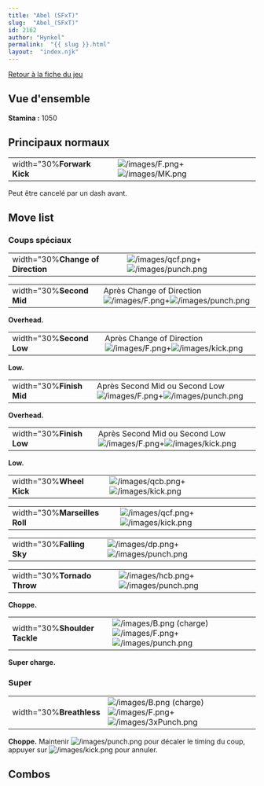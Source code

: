```yaml
---
title: "Abel (SFxT)"
slug:  "Abel_(SFxT)"
id: 2162
author: "Hynkel"
permalink:  "{{ slug }}.html"
layout:  "index.njk"
---
```


[Retour à la fiche du jeu](Street_Fighter_x_Tekken "wikilink")

## Vue d'ensemble

**Stamina :** 1050

## Principaux normaux

|                            |                                                                         |
|----------------------------|-------------------------------------------------------------------------|
| width="30%**Forwark Kick** | ![](/images/F.png "/images/F.png")+![](/images/MK.png "/images/MK.png") |

Peut être cancelé par un dash avant.

## Move list

### Coups spéciaux

|                                   |                                                                                   |
|-----------------------------------|-----------------------------------------------------------------------------------|
| width="30%**Change of Direction** | ![](/images/qcf.png "/images/qcf.png")+![](/images/punch.png "/images/punch.png") |

|                          |                                                                                                         |
|--------------------------|---------------------------------------------------------------------------------------------------------|
| width="30%**Second Mid** | Après Change of Direction ![](/images/F.png "/images/F.png")+![](/images/punch.png "/images/punch.png") |

**Overhead.**

|                          |                                                                                                       |
|--------------------------|-------------------------------------------------------------------------------------------------------|
| width="30%**Second Low** | Après Change of Direction ![](/images/F.png "/images/F.png")+![](/images/kick.png "/images/kick.png") |

**Low.**

|                          |                                                                                                              |
|--------------------------|--------------------------------------------------------------------------------------------------------------|
| width="30%**Finish Mid** | Après Second Mid ou Second Low ![](/images/F.png "/images/F.png")+![](/images/punch.png "/images/punch.png") |

**Overhead.**

|                          |                                                                                                            |
|--------------------------|------------------------------------------------------------------------------------------------------------|
| width="30%**Finish Low** | Après Second Mid ou Second Low ![](/images/F.png "/images/F.png")+![](/images/kick.png "/images/kick.png") |

**Low.**

|                          |                                                                                 |
|--------------------------|---------------------------------------------------------------------------------|
| width="30%**Wheel Kick** | ![](/images/qcb.png "/images/qcb.png")+![](/images/kick.png "/images/kick.png") |

|                               |                                                                                 |
|-------------------------------|---------------------------------------------------------------------------------|
| width="30%**Marseilles Roll** | ![](/images/qcf.png "/images/qcf.png")+![](/images/kick.png "/images/kick.png") |

|                           |                                                                                 |
|---------------------------|---------------------------------------------------------------------------------|
| width="30%**Falling Sky** | ![](/images/dp.png "/images/dp.png")+![](/images/punch.png "/images/punch.png") |

|                             |                                                                                   |
|-----------------------------|-----------------------------------------------------------------------------------|
| width="30%**Tornado Throw** | ![](/images/hcb.png "/images/hcb.png")+![](/images/punch.png "/images/punch.png") |

**Choppe.**

|                               |                                                                                                                           |
|-------------------------------|---------------------------------------------------------------------------------------------------------------------------|
| width="30%**Shoulder Tackle** | ![](/images/B.png "/images/B.png") (charge) ![](/images/F.png "/images/F.png")+![](/images/punch.png "/images/punch.png") |

**Super charge.**

### Super

|                          |                                                                                                                               |
|--------------------------|-------------------------------------------------------------------------------------------------------------------------------|
| width="30%**Breathless** | ![](/images/B.png "/images/B.png") (charge) ![](/images/F.png "/images/F.png")+![](/images/3xPunch.png "/images/3xPunch.png") |

**Choppe.** Maintenir ![](/images/punch.png "/images/punch.png") pour
décaler le timing du coup, appuyer sur
![](/images/kick.png "/images/kick.png") pour annuler.

## Combos
